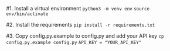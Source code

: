 #1. Install a virtual environment 
`python3 -m venv env` 
`source env/bin/activate` 

#2. Install the requirements 
`pip install -r requirements.txt` 

#3. Copy config.py.example to config.py and add your API key 
`cp config.py.example config.py` 
`API_KEY = "YOUR_API_KEY"` 

